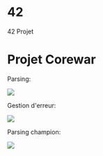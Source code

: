 # 42
42 Projet
# Projet Corewar

Parsing:

<img src="http://img15.hostingpics.net/pics/615186ScreenShot20161029at65034PM.png"/>

Gestion d'erreur:

<img src="http://img15.hostingpics.net/pics/492237Screen.png"/>

Parsing champion:

<img src="http://img15.hostingpics.net/pics/312402ScreenShot20161110at63011PM.png"/>
